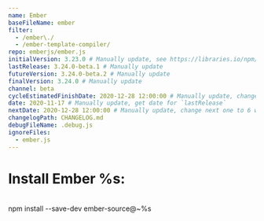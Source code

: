 ```yaml
---
name: Ember
baseFileName: ember
filter:
  - /ember\./
  - /ember-template-compiler/
repo: emberjs/ember.js
initialVersion: 3.23.0 # Manually update, see https://libraries.io/npm/ember-source throughout
lastRelease: 3.24.0-beta.1 # Manually update
futureVersion: 3.24.0-beta.2 # Manually update
finalVersion: 3.24.0 # Manually update
channel: beta
cycleEstimatedFinishDate: 2020-12-28 12:00:00 # Manually update, change next one to 6 weeks from this date...regardless of delays in the release
date: 2020-11-17 # Manually update, get date for `lastRelease`
nextDate: 2020-12-28 12:00:00 # Manually update, change next one to 6 weeks from this date...regardless of delays in the release
changelogPath: CHANGELOG.md
debugFileName: .debug.js
ignoreFiles:
  - ember.js
---
```

# Install Ember %s:
<br>
npm install --save-dev ember-source@~%s
